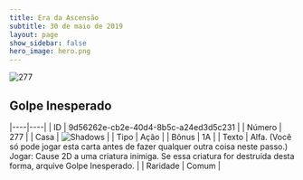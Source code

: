 ```yaml
---
title: Era da Ascensão
subtitle: 30 de maio de 2019
layout: page
show_sidebar: false
hero_image: hero.png
---
```


![277](https://cdn.keyforgegame.com/media/card_front/pt/435_277_MPJCG48GR44X_pt.png)

## Golpe Inesperado

|----|----|
| ID | 9d56262e-cb2e-40d4-8b5c-a24ed3d5c231 |
| Número | 277 |
| Casa | ![Shadows](https://archonarcana.com/images/thumb/e/ee/Shadows.png/22px-Shadows.png "Sombras") |
| Tipo | Ação |
| Bônus | 1A |
| Texto | Alfa. (Você só pode jogar esta carta  antes de fazer qualquer outra coisa  neste passo.) Jogar: Cause 2D a uma criatura inimiga. Se essa criatura for destruída desta forma, arquive Golpe Inesperado. |
| Raridade | Comum |

